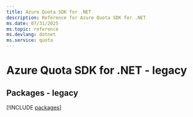 ```yaml
---
title: Azure Quota SDK for .NET
description: Reference for Azure Quota SDK for .NET
ms.date: 07/31/2025
ms.topic: reference
ms.devlang: dotnet
ms.service: quota
---
```

# Azure Quota SDK for .NET - legacy
## Packages - legacy
[!INCLUDE [packages](quota-index.md)]